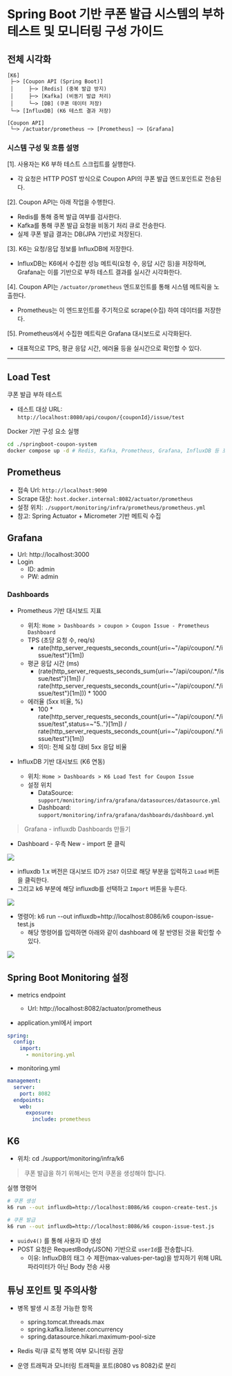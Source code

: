 # Spring Boot 기반 쿠폰 발급 시스템의 부하 테스트 및 모니터링 구성 가이드

## 전체 시각화

```
[K6]
 ├─> [Coupon API (Spring Boot)]
 │     ├─> [Redis] (중복 발급 방지)
 │     ├─> [Kafka] (비동기 발급 처리)
 │     └─> [DB] (쿠폰 데이터 저장)
 └─> [InfluxDB] (K6 테스트 결과 저장)

[Coupon API]
 └─> /actuator/prometheus ─> [Prometheus] ─> [Grafana]
```

### 시스템 구성 및 흐름 설명

[1]. 사용자는 K6 부하 테스트 스크립트를 실행한다.
  - 각 요청은 HTTP POST 방식으로 Coupon API의 쿠폰 발급 엔드포인트로 전송된다.

[2]. Coupon API는 아래 작업을 수행한다.
  - Redis를 통해 중복 발급 여부를 검사한다.
  - Kafka를 통해 쿠폰 발급 요청을 비동기 처리 큐로 전송한다.
  - 실제 쿠폰 발급 결과는 DB(JPA 기반)로 저장된다.

[3]. K6는 요청/응답 정보를 InfluxDB에 저장한다.
  - InfluxDB는 K6에서 수집한 성능 메트릭(요청 수, 응답 시간 등)을 저장하며,
    Grafana는 이를 기반으로 부하 테스트 결과를 실시간 시각화한다.

[4]. Coupon API는 `/actuator/prometheus` 엔드포인트를 통해 시스템 메트릭을 노출한다.
  - Prometheus는 이 엔드포인트를 주기적으로 scrape(수집) 하여 데이터를 저장한다.

[5]. Prometheus에서 수집한 메트릭은 Grafana 대시보드로 시각화된다.
  - 대표적으로 TPS, 평균 응답 시간, 에러율 등을 실시간으로 확인할 수 있다.

---

## Load Test

쿠폰 발급 부하 테스트
- 테스트 대상 URL: `http://localhost:8080/api/coupon/{couponId}/issue/test`

Docker 기반 구성 요소 실행

```bash
cd ./springboot-coupon-system
docker compose up -d # Redis, Kafka, Prometheus, Grafana, InfluxDB 등 포함
```

## Prometheus

- 접속 Url: `http://localhost:9090`
- Scrape 대상: `host.docker.internal:8082/actuator/prometheus`
- 설정 위치: `./support/monitoring/infra/prometheus/prometheus.yml`
- 참고: Spring Actuator + Micrometer 기반 메트릭 수집

## Grafana

- Url: http://localhost:3000
- Login
  - ID: admin
  - PW: admin

### Dashboards

- Prometheus 기반 대시보드 지표
  - 위치: `Home > Dashboards > coupon > Coupon Issue - Prometheus Dashboard`
  - TPS (초당 요청 수, req/s)
    - rate(http_server_requests_seconds_count{uri=~"/api/coupon/.*/issue/test"}[1m])
  - 평균 응답 시간 (ms)
    - (rate(http_server_requests_seconds_sum{uri=~"/api/coupon/.*/issue/test"}[1m]) / rate(http_server_requests_seconds_count{uri=~"/api/coupon/.*/issue/test"}[1m])) * 1000
  - 에러율 (5xx 비율, %)
    - 100 * rate(http_server_requests_seconds_count{uri=~"/api/coupon/.*/issue/test",status=~"5.."}[1m]) / rate(http_server_requests_seconds_count{uri=~"/api/coupon/.*/issue/test"}[1m])
    - 의미: 전체 요청 대비 5xx 응답 비율

- InfluxDB 기반 대시보드 (K6 연동)
  - 위치: `Home > Dashboards > K6 Load Test for Coupon Issue`
  - 설정 위치
    - DataSource: `support/monitoring/infra/grafana/datasources/datasource.yml`
    - Dashboard: `support/monitoring/infra/grafana/dashboards/dashboard.yml`

> Grafana - influxdb Dashboards 만들기

- Dashboard - 우측 New - import 문 클릭

![](/docs/image/influxdb-dashboard-1.png)

- influxdb 1.x 버전은 대시보드 ID가 `2587` 이므로 해당 부분을 입력하고 `Load` 버튼을 클릭한다.
- 그리고 k6 부분에 해당 influxdb를 선택하고 `Import`  버튼을 누른다.

![](/docs/image/influxdb-dashboard-2.png)

- 명령어: k6 run --out influxdb=http://localhost:8086/k6 coupon-issue-test.js
  - 해당 명령어를 입력하면 아래와 같이 dashboard 에 잘 반영된 것을 확인할 수 있다.

![](/docs/image/influxdb-dashboard-3.png)

## Spring Boot Monitoring 설정

- metrics endpoint
  - Url: http://localhost:8082/actuator/prometheus

- application.yml에서 import

```yml
spring:
  config:
    import:
      - monitoring.yml
```

- monitoring.yml

```yml
management:
  server:
    port: 8082
  endpoints:
    web:
      exposure:
        include: prometheus
```

## K6

- 위치: cd ./support/monitoring/infra/k6

> 쿠폰 발급을 하기 위해서는 먼저 쿠폰을 생성해야 합니다.

실행 명령어
```bash
# 쿠폰 생성
k6 run --out influxdb=http://localhost:8086/k6 coupon-create-test.js

# 쿠폰 발급
k6 run --out influxdb=http://localhost:8086/k6 coupon-issue-test.js
```

- `uuidv4()` 를 통해 사용자 ID 생성
- POST 요청은 RequestBody(JSON) 기반으로 `userId`를 전송합니다.
  - 이유: InfluxDB의 태그 수 제한(max-values-per-tag)을 방지하기 위해 URL 파라미터가 아닌 Body 전송 사용

## 튜닝 포인트 및 주의사항

- 병목 발생 시 조정 가능한 항목
  - spring.tomcat.threads.max
  - spring.kafka.listener.concurrency
  - spring.datasource.hikari.maximum-pool-size

- Redis 락/큐 로직 병목 여부 모니터링 권장
- 운영 트래픽과 모니터링 트래픽을 포트(8080 vs 8082)로 분리
